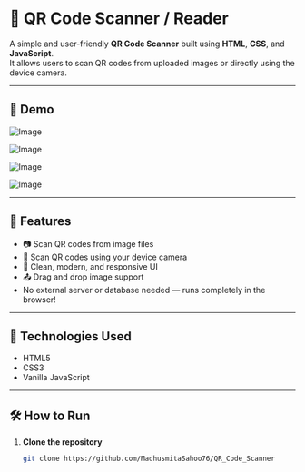 # 📱 QR Code Scanner / Reader

A simple and user-friendly **QR Code Scanner** built using **HTML**, **CSS**, and **JavaScript**.  
It allows users to scan QR codes from uploaded images or directly using the device camera.

---

## 📸 Demo

![Image](https://github.com/user-attachments/assets/129d3219-9553-4c67-ae7a-76cac2e5c996)

![Image](https://github.com/user-attachments/assets/a27a1993-96b1-485c-84d0-8238d0d726cc)

![Image](https://github.com/user-attachments/assets/6ab8342e-1cb8-4031-840f-e6f9acf58e7e)

![Image](https://github.com/user-attachments/assets/b412f6c1-c8f4-4924-92e7-4e5edbf22f87)


---

## 📌 Features

- 📷 Scan QR codes from image files
- 📱 Scan QR codes using your device camera
- 📄 Clean, modern, and responsive UI
- 📤 Drag and drop image support
- No external server or database needed — runs completely in the browser!

---

## 🚀 Technologies Used

- HTML5
- CSS3
- Vanilla JavaScript

---

## 🛠️ How to Run

1. **Clone the repository**
   ```bash
   git clone https://github.com/MadhusmitaSahoo76/QR_Code_Scanner
